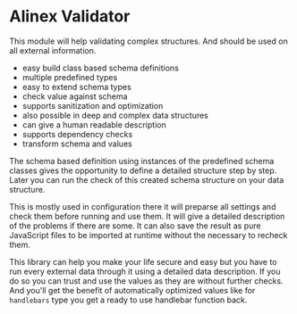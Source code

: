 # Alinex Validator

This module will help validating complex structures. And should be used on all
external information.

- easy build class based schema definitions
- multiple predefined types
- easy to extend schema types
- check value against schema
- supports sanitization and optimization
- also possible in deep and complex data structures
- can give a human readable description
- supports dependency checks
- transform schema and values

The schema based definition using instances of the predefined schema classes gives
the opportunity to define a detailed structure step by step. Later you can run the
check of this created schema structure on your data structure.

This is mostly used in configuration there it will preparse all settings and check
them before running and use them. It will give a detailed description of the problems
if there are some. It can also save the result as pure JavaScript files to be imported
at runtime without the necessary to recheck them.

This library can help you make your life secure and easy but you have to run
every external data through it using a detailed data description. If you do so
you can trust and use the values as they are without further checks.
And you'll get the benefit of automatically optimized values like for `handlebars`
type you get a ready to use handlebar function back.
